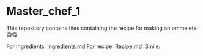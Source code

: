 # Master_chef_1

This repository contains files containing the recipe for making an ommelete😋😋

For ingredients: [Ingredients.md](https://github.com/Fayiz-A/Master_chef_1/blob/master/Ingredients.md)
For recipe: [Recipe.md](https://github.com/Fayiz-A/Master_chef_1/blob/master/Recipe.md)
:Smile: 
